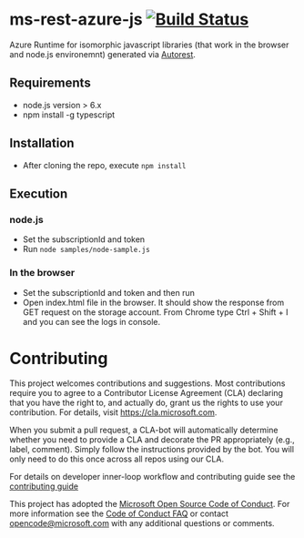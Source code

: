 # ms-rest-azure-js [![Build Status](https://dev.azure.com/azure-public/azsdk/_apis/build/status/public.Azure.ms-rest-azure-js%20-%20CI?branchName=master)](https://dev.azure.com/azure-public/azsdk/_build/latest?definitionId=31&branchName=master)
Azure Runtime for isomorphic javascript libraries (that work in the browser and node.js environemnt) generated via [Autorest](https://github.com/Azure/Autorest).

## Requirements
- node.js version > 6.x
- npm install -g typescript

## Installation
- After cloning the repo, execute `npm install`

## Execution

### node.js
- Set the subscriptionId and token
- Run `node samples/node-sample.js`

### In the browser
- Set the subscriptionId and token and then run
- Open index.html file in the browser. It should show the response from GET request on the storage account. From Chrome type Ctrl + Shift + I and you can see the logs in console.

# Contributing

This project welcomes contributions and suggestions.  Most contributions require you to agree to a
Contributor License Agreement (CLA) declaring that you have the right to, and actually do, grant us
the rights to use your contribution. For details, visit https://cla.microsoft.com.

When you submit a pull request, a CLA-bot will automatically determine whether you need to provide
a CLA and decorate the PR appropriately (e.g., label, comment). Simply follow the instructions
provided by the bot. You will only need to do this once across all repos using our CLA.

For details on developer inner-loop workflow and contributing guide see the [contributing guide](../../../CONTRIBUTING.md)

This project has adopted the [Microsoft Open Source Code of Conduct](https://opensource.microsoft.com/codeofconduct/).
For more information see the [Code of Conduct FAQ](https://opensource.microsoft.com/codeofconduct/faq/) or
contact [opencode@microsoft.com](mailto:opencode@microsoft.com) with any additional questions or comments.
